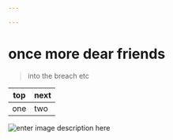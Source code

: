 ```yaml
---

---
```

<h1 id="once-more-dear-friends">once more dear friends</h1>
<blockquote>
<p>into the breach etc</p>
</blockquote>
<table>
<thead>
<tr>
<th>top</th>
<th>next</th>
</tr>
</thead>
<tbody>
<tr>
<td>one</td>
<td>two</td>
</tr>
</tbody>
</table>
<p><img src="https://i.imgur.com/ajPg5Na.png" alt="enter image description here"></p>
